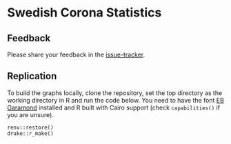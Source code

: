 # Swedish Corona Statistics

## Feedback

Please share your feedback in the [issue-tracker](https://github.com/adamaltmejd/covid/issues).

## Replication

To build the graphs locally, clone the repository, set the top directory as the working directory in R and run the code below. You need to have the font [EB Garamond](https://fonts.google.com/specimen/EB+Garamond) installed and R built with Cairo support (check `capabilities()` if you are unsure).

```
renv::restore()
drake::r_make()
```
